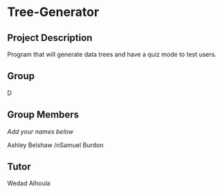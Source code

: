 # Tree-Generator
## Project Description
Program that will generate data trees and have a quiz mode to test users.
## Group
D
## Group Members
*Add your names below*

Ashley Belshaw
/nSamuel Burdon
## Tutor
Wedad Alhoula

